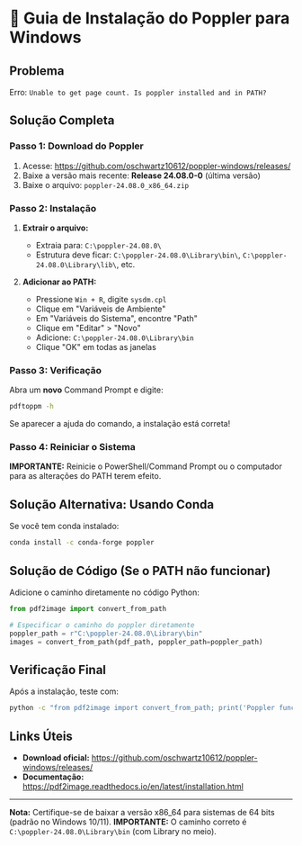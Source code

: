 # 🔧 Guia de Instalação do Poppler para Windows

## Problema

Erro: `Unable to get page count. Is poppler installed and in PATH?`

## Solução Completa

### Passo 1: Download do Poppler

1. Acesse: https://github.com/oschwartz10612/poppler-windows/releases/
2. Baixe a versão mais recente: **Release 24.08.0-0** (última versão)
3. Baixe o arquivo: `poppler-24.08.0_x86_64.zip`

### Passo 2: Instalação

1. **Extrair o arquivo:**

   - Extraia para: `C:\poppler-24.08.0\`
   - Estrutura deve ficar: `C:\poppler-24.08.0\Library\bin\`, `C:\poppler-24.08.0\Library\lib\`, etc.

2. **Adicionar ao PATH:**
   - Pressione `Win + R`, digite `sysdm.cpl`
   - Clique em "Variáveis de Ambiente"
   - Em "Variáveis do Sistema", encontre "Path"
   - Clique em "Editar" > "Novo"
   - Adicione: `C:\poppler-24.08.0\Library\bin`
   - Clique "OK" em todas as janelas

### Passo 3: Verificação

Abra um **novo** Command Prompt e digite:

```bash
pdftoppm -h
```

Se aparecer a ajuda do comando, a instalação está correta!

### Passo 4: Reiniciar o Sistema

**IMPORTANTE:** Reinicie o PowerShell/Command Prompt ou o computador para as alterações do PATH terem efeito.

## Solução Alternativa: Usando Conda

Se você tem conda instalado:

```bash
conda install -c conda-forge poppler
```

## Solução de Código (Se o PATH não funcionar)

Adicione o caminho diretamente no código Python:

```python
from pdf2image import convert_from_path

# Especificar o caminho do poppler diretamente
poppler_path = r"C:\poppler-24.08.0\Library\bin"
images = convert_from_path(pdf_path, poppler_path=poppler_path)
```

## Verificação Final

Após a instalação, teste com:

```bash
python -c "from pdf2image import convert_from_path; print('Poppler funcionando!')"
```

## Links Úteis

- **Download oficial:** https://github.com/oschwartz10612/poppler-windows/releases/
- **Documentação:** https://pdf2image.readthedocs.io/en/latest/installation.html

---

**Nota:** Certifique-se de baixar a versão x86_64 para sistemas de 64 bits (padrão no Windows 10/11).
**IMPORTANTE:** O caminho correto é `C:\poppler-24.08.0\Library\bin` (com Library no meio).
